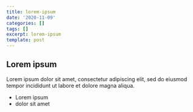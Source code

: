 ```yaml
---
title: lorem-ipsum
date: '2020-11-09'
categories: []
tags: []
excerpt: lorem-ipsum
template: post
---
```

## Lorem ipsum
Lorem ipsum dolor sit amet, consectetur adipiscing elit, sed do eiusmod tempor incididunt ut labore et dolore magna aliqua.
- Lorem ipsum
- dolor sit amet